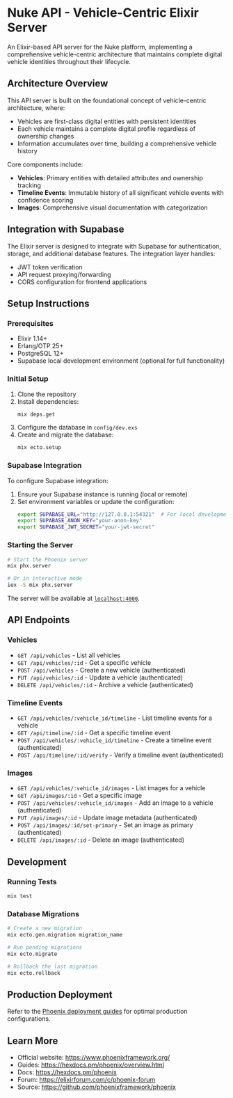 # Nuke API - Vehicle-Centric Elixir Server

An Elixir-based API server for the Nuke platform, implementing a comprehensive vehicle-centric architecture that maintains complete digital vehicle identities throughout their lifecycle.

## Architecture Overview

This API server is built on the foundational concept of vehicle-centric architecture, where:

- Vehicles are first-class digital entities with persistent identities
- Each vehicle maintains a complete digital profile regardless of ownership changes
- Information accumulates over time, building a comprehensive vehicle history

Core components include:

- **Vehicles**: Primary entities with detailed attributes and ownership tracking
- **Timeline Events**: Immutable history of all significant vehicle events with confidence scoring
- **Images**: Comprehensive visual documentation with categorization

## Integration with Supabase

The Elixir server is designed to integrate with Supabase for authentication, storage, and additional database features. The integration layer handles:

- JWT token verification
- API request proxying/forwarding
- CORS configuration for frontend applications

## Setup Instructions

### Prerequisites

- Elixir 1.14+
- Erlang/OTP 25+
- PostgreSQL 12+
- Supabase local development environment (optional for full functionality)

### Initial Setup

1. Clone the repository
2. Install dependencies:
   ```bash
   mix deps.get
   ```
3. Configure the database in `config/dev.exs`
4. Create and migrate the database:
   ```bash
   mix ecto.setup
   ```

### Supabase Integration

To configure Supabase integration:

1. Ensure your Supabase instance is running (local or remote)
2. Set environment variables or update the configuration:
   ```bash
   export SUPABASE_URL="http://127.0.0.1:54321"  # For local development
   export SUPABASE_ANON_KEY="your-anon-key"
   export SUPABASE_JWT_SECRET="your-jwt-secret"
   ```

### Starting the Server

```bash
# Start the Phoenix server
mix phx.server

# Or in interactive mode
iex -S mix phx.server
```

The server will be available at [`localhost:4000`](http://localhost:4000).

## API Endpoints

### Vehicles

- `GET /api/vehicles` - List all vehicles
- `GET /api/vehicles/:id` - Get a specific vehicle
- `POST /api/vehicles` - Create a new vehicle (authenticated)
- `PUT /api/vehicles/:id` - Update a vehicle (authenticated)
- `DELETE /api/vehicles/:id` - Archive a vehicle (authenticated)

### Timeline Events

- `GET /api/vehicles/:vehicle_id/timeline` - List timeline events for a vehicle
- `GET /api/timeline/:id` - Get a specific timeline event
- `POST /api/vehicles/:vehicle_id/timeline` - Create a timeline event (authenticated)
- `POST /api/timeline/:id/verify` - Verify a timeline event (authenticated)

### Images

- `GET /api/vehicles/:vehicle_id/images` - List images for a vehicle
- `GET /api/images/:id` - Get a specific image
- `POST /api/vehicles/:vehicle_id/images` - Add an image to a vehicle (authenticated)
- `PUT /api/images/:id` - Update image metadata (authenticated)
- `POST /api/images/:id/set-primary` - Set an image as primary (authenticated)
- `DELETE /api/images/:id` - Delete an image (authenticated)

## Development

### Running Tests

```bash
mix test
```

### Database Migrations

```bash
# Create a new migration
mix ecto.gen.migration migration_name

# Run pending migrations
mix ecto.migrate

# Rollback the last migration
mix ecto.rollback
```

## Production Deployment

Refer to the [Phoenix deployment guides](https://hexdocs.pm/phoenix/deployment.html) for optimal production configurations.

## Learn More

  * Official website: https://www.phoenixframework.org/
  * Guides: https://hexdocs.pm/phoenix/overview.html
  * Docs: https://hexdocs.pm/phoenix
  * Forum: https://elixirforum.com/c/phoenix-forum
  * Source: https://github.com/phoenixframework/phoenix
